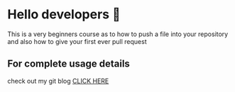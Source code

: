 # Hello developers  :clap:
This is a very beginners course as to how to push a file into your repository and 
also how to give your first ever pull request

## For complete usage details
check out my git blog [CLICK HERE](https://webbieeorg.wordpress.com/howtogit/)




